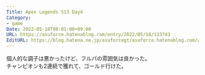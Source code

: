 ```yaml
---
Title: Apex Legends S13 Day4
Category:
- game
Date: 2022-05-18T00:01:00+09:00
URL: https://asuforce.hatenablog.com/entry/2022/05/18/133743
EditURL: https://blog.hatena.ne.jp/asuforcegt/asuforce.hatenablog.com/atom/entry/13574176438093456251
---
```


個人的な調子は悪かったけど、フルパの雰囲気は良かった。  
チャンピオンも2連続で獲れて、ゴールド行けた。
